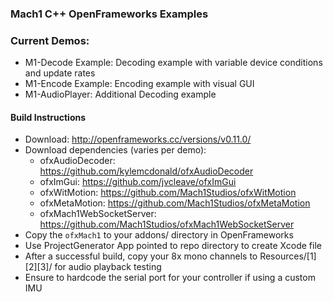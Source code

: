### Mach1 C++ OpenFrameworks Examples

### Current Demos:
 - M1-Decode Example: Decoding example with variable device conditions and update rates 
 - M1-Encode Example: Encoding example with visual GUI
 - M1-AudioPlayer: Additional Decoding example

#### Build Instructions
 - Download: http://openframeworks.cc/versions/v0.11.0/
 - Download dependencies (varies per demo): 
	- ofxAudioDecoder: https://github.com/kylemcdonald/ofxAudioDecoder
	- ofxImGui: https://github.com/jvcleave/ofxImGui
	- ofxWitMotion: https://github.com/Mach1Studios/ofxWitMotion
	- ofxMetaMotion: https://github.com/Mach1Studios/ofxMetaMotion
	- ofxMach1WebSocketServer: https://github.com/Mach1Studios/ofxMach1WebSocketServer
- Copy the `ofxMach1` to your addons/ directory in OpenFrameworks
- Use ProjectGenerator App pointed to repo directory to create Xcode file 
- After a successful build, copy your 8x mono channels to Resources/[1][2][3]/ for audio playback testing
- Ensure to hardcode the serial port for your controller if using a custom IMU
